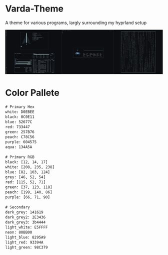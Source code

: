 # Varda-Theme
A theme for various programs, largly surrounding my hyprland setup

![screenshot](.screenshots/screen1.png)


# Color Pallete
```
# Primary Hex
white: D0EBEE
black: 0C0E11
blue: 52677C
red: 733447
green: 257B76
peach: C78C56
purple: 604575
aqua: 134A5A

# Primary RGB
black: [12, 14, 17]
white: [208, 235, 238]
blue: [82, 103, 124]
grey: [46, 52, 54]
red: [115, 52, 71]
green: [37, 123, 118]
peach: [199, 140, 86]
purple: [66, 71, 90]

# Secondary
derk_grey: 141619
dark_grey2: 2E3436
dark_grey3: 3b4444
light_white: E5FFFF
neon: 80BB00
light_blue: 8295A9
light_red: 93394A
light_green: 98C379